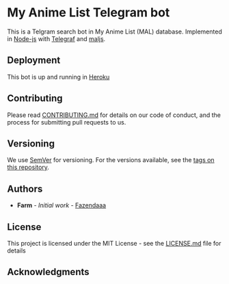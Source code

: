 # My Anime List Telegram bot

This is a Telgram search bot in My Anime List (MAL) database. Implemented in [Node-js](https://nodejs.org/en/) with [Telegraf](https://github.com/telegraf/telegraf) and [maljs](https://github.com/Windsdon/maljs).

## Deployment

This bot is up and running in [Heroku](https://www.heroku.com/home)

## Contributing

Please read [CONTRIBUTING.md](https://github.com/Fazendaaa/My_anime_list_telegram_bot/blob/master/CONTRIBUTING.md) for details on our code of conduct, and the process for submitting pull requests to us.

## Versioning

We use [SemVer](http://semver.org/) for versioning. For the versions available, see the [tags on this repository](https://github.com/your/project/tags). 

## Authors

* **Farm** - *Initial work* - [Fazendaaa](https://github.com/Fazendaaa)

## License

This project is licensed under the MIT License - see the [LICENSE.md](https://github.com/Fazendaaa/My_anime_list_telegram_bot/blob/master/LICENSE) file for details

## Acknowledgments

